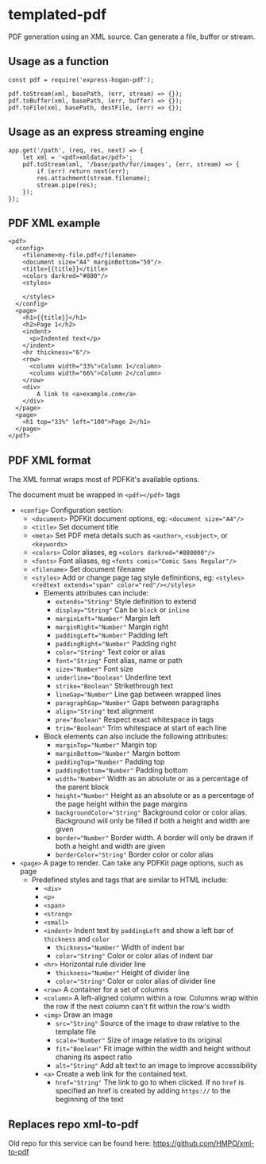 # templated-pdf
PDF generation using an XML source. Can generate a file, buffer or stream.

## Usage as a function
```
const pdf = require('express-hogan-pdf');

pdf.toStream(xml, basePath, (err, stream) => {});
pdf.toBuffer(xml, basePath, (err, buffer) => {});
pdf.toFile(xml, basePath, destFile, (err) => {});

```

## Usage as an express streaming engine
```
app.get('/path', (req, res, next) => {
    let xml = '<pdf>xmldata</pdf>';
    pdf.toStream(xml, '/base/path/for/images', (err, stream) => {
        if (err) return next(err);
        res.attachment(stream.filename);
        stream.pipe(res);
    });
});

```

## PDF XML example
``` filename.pdfxml
<pdf>
  <config>
    <filename>my-file.pdf</filename>
    <document size="A4" marginBottom="50"/>
    <title>{{title}}</title>
    <colors darkred="#800"/>
    <styles>

    </styles>
  </config>
  <page>
    <h1>{{title}}</h1>
    <h2>Page 1</h2>
    <indent>
      <p>Indented text</p>
    </indent>
    <hr thickness="6"/>
    <row>
      <column width="33%">Column 1</column>
      <column width="66%">Column 2</column>
    </row>
    <div>
        A link to <a>example.com</a>
    </div>
  </page>
  <page>
    <h1 top="33%" left="100">Page 2</h1>
  </page>
</pdf>
```

## PDF XML format
The XML format wraps most of PDFKit's available options.

The document must be wrapped in `<pdf></pdf>` tags

- `<config>` Configuration section:
    + `<document>` PDFKit document options, eg: `<document size="A4"/>`
    + `<title>` Set document title
    + `<meta>` Set PDF meta details such as `<author>`, `<subject>`, or `<keywords>`
    + `<colors>` Color aliases, eg `<colors darkred="#880000"/>`
    + `<fonts>` Font aliases, eg `<fonts comic="Comic Sans Regular"/>`
    + `<filename>` Set document filename
    + `<styles>` Add or change page tag style definintions, eg: `<styles><redtext extends="span" color="red"/></styles>`
        * Elements attributes can include:
            - `extends="String"` Style definition to extend
            - `display="String"` Can be `block` or `inline`
            - `marginLeft="Number"` Margin left
            - `marginRight="Number"` Margin right
            - `paddingLeft="Number"` Padding left
            - `paddingRight="Number"` Padding right
            - `color="String"` Text color or alias
            - `font="String"` Font alias, name or path
            - `size="Number"` Font size
            - `underline="Boolean"` Underline text
            - `strike="Boolean"` Strikethrough text
            - `lineGap="Number"` Line gap between wrapped lines
            - `paragraphGap="Number"` Gaps between paragraphs
            - `align="String"` text alignment
            - `pre="Boolean"` Respect exact whitespace in tags
            - `trim="Boolean"` Trim whitespace at start of each line
        * Block elements can also include the following attributes:
            - `marginTop="Number"` Margin top
            - `marginBottom="Number"` Margin bottom
            - `paddingTop="Number"` Padding top
            - `paddingBottom="Number"` Padding bottom
            - `width="Number"` Width as an absolute or as a percentage of the parent block
            - `height="Number"` Height as an absolute or as a percentage of the page height within the page margins
            - `backgroundColor="String"` Background color or color alias. Background will only be filled if both a height and width are given
            - `border="Number"` Border width. A border will only be drawn if both a height and width are given
            - `borderColor="String"` Border color or color alias
- `<page>` A page to render. Can take any PDFKit page options, such as page
    + Predefined styles and tags that are similar to HTML include:
        * `<div>`
        * `<p>`
        * `<span>`
        * `<strong>`
        * `<small>`
        * `<indent>` Indent text by `paddingLeft` and show a left bar of `thickness` and `color`
            - `thickness="Number"` Width of indent bar
            - `color="String"` Color or color alias of indent bar
        * `<hr>` Horizontal rule divider line
            - `thickness="Number"` Height of divider line
            - `color="String"` Color or color alias of divider line
        * `<row>` A container for a set of columns
        * `<column>` A left-aligned column within a row. Columns wrap within the row if the next column can't fit within the row's width
        * `<img>` Draw an image
            - `src="String"` Source of the image to draw relative to the template file
            - `scale="Number"` Size of image relative to its original
            - `fit="Boolean"` Fit image within the width and height without chaning its aspect ratio
            - `alt="String"` Add alt text to an image to improve accessibility
        * `<a>` Create a web link for the contained text.
            - `href="String"` The link to go to when clicked. If no `href` is specified an href is created by adding `https://` to the beginning of the text

## Replaces repo xml-to-pdf

Old repo for this service can be found here: https://github.com/HMPO/xml-to-pdf